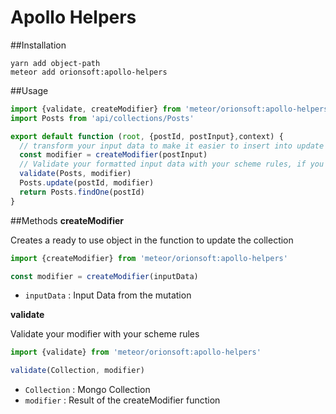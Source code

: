 # Apollo Helpers


##Installation

    yarn add object-path
    meteor add orionsoft:apollo-helpers

##Usage

```javascript
import {validate, createModifier} from 'meteor/orionsoft:apollo-helpers'
import Posts from 'api/collections/Posts'

export default function (root, {postId, postInput},context) { 
  // transform your input data to make it easier to insert into update function 
  const modifier = createModifier(postInput)
  // Validate your formatted input data with your scheme rules, if you have any error return a friendly object with your error
  validate(Posts, modifier)
  Posts.update(postId, modifier)
  return Posts.findOne(postId)
}
```
##Methods
**createModifier**

Creates a ready to use object in the function to update the collection

```javascript
import {createModifier} from 'meteor/orionsoft:apollo-helpers'

const modifier = createModifier(inputData)
```
- ```inputData``` : Input Data from the mutation 


**validate**

Validate your modifier with your scheme rules

```javascript
import {validate} from 'meteor/orionsoft:apollo-helpers'

validate(Collection, modifier)
```
- ```Collection``` : Mongo Collection
- ```modifier``` : Result of the createModifier function
